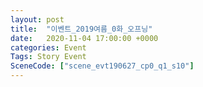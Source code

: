 ```yaml
---
layout: post
title:  "이벤트_2019여름_0화_오프닝"
date:   2020-11-04 17:00:00 +0000
categories: Event
Tags: Story Event
SceneCode: ["scene_evt190627_cp0_q1_s10"]
---
```

